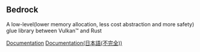 Bedrock
---

A low-level(lower memory allocation, less cost abstraction and more safety) glue library between Vulkan&trade; and Rust

[Documentation](http://pctg-x8.github.io/ferrite/ferrite)
[Documentation(日本語(不完全))](http://pctg-x8.github.io/ferrite/ja/ferrite)
